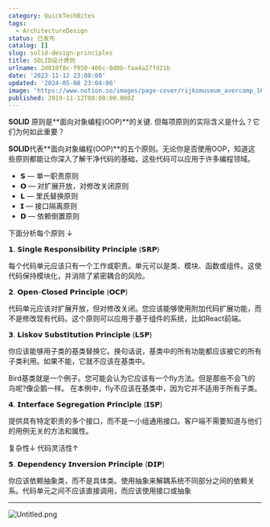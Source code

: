 ```yaml
---
category: QuickTechBites
tags:
  - ArchitectureDesign
status: 已发布
catalog: []
slug: solid-design-principles
title: SOLID设计原则
urlname: 2d810f8c-f950-406c-8d0b-faa4a27fd21b
date: '2023-11-12 23:08:00'
updated: '2024-05-08 23:04:00'
image: 'https://www.notion.so/images/page-cover/rijksmuseum_avercamp_1620.jpg'
published: 2019-11-12T08:00:00.000Z
---
```


**SOLID** 原则是**面向对象编程(OOP)**的关键. 但每项原则的实际含义是什么？它们为何如此重要？


**SOLID**代表**面向对象编程(OOP)**的五个原则。无论你是否使用OOP，知道这些原则都能让你深入了解干净代码的基础，这些代码可以应用于许多编程领域。

- 𝗦 — 单一职责原则
- 𝗢 — 对扩展开放，对修改关闭原则
- 𝗟 — 里氏替换原则
- 𝗜 — 接口隔离原则
- 𝗗 — 依赖倒置原则

下面分析每个原则 ↓


𝟭. 𝗦𝗶𝗻𝗴𝗹𝗲 𝗥𝗲𝘀𝗽𝗼𝗻𝘀𝗶𝗯𝗶𝗹𝗶𝘁𝘆 𝗣𝗿𝗶𝗻𝗰𝗶𝗽𝗹𝗲 (𝗦𝗥𝗣)


每个代码单元应该只有一个工作或职责。单元可以是类、模块、函数或组件。这使代码保持模块化，并消除了紧密耦合的风险。


𝟮. 𝗢𝗽𝗲𝗻-𝗖𝗹𝗼𝘀𝗲𝗱 𝗣𝗿𝗶𝗻𝗰𝗶𝗽𝗹𝗲 (𝗢𝗖𝗣)


代码单元应该对扩展开放，但对修改关闭。您应该能够使用附加代码扩展功能，而不是修改现有代码。这个原则可以应用于基于组件的系统，比如React前端。


𝟯. 𝗟𝗶𝘀𝗸𝗼𝘃 𝗦𝘂𝗯𝘀𝘁𝗶𝘁𝘂𝘁𝗶𝗼𝗻 𝗣𝗿𝗶𝗻𝗰𝗶𝗽𝗹𝗲 (𝗟𝗦𝗣)


你应该能够用子类的基类替换它。换句话说，基类中的所有功能都应该被它的所有子类利用。如果不能，它就不应该在基类中。


Bird基类就是一个例子。您可能会认为它应该有一个fly方法。但是那些不会飞的鸟呢?像企鹅一样。
在本例中，fly不应该在基类中，因为它并不适用于所有子类。


𝟰. 𝗜𝗻𝘁𝗲𝗿𝗳𝗮𝗰𝗲 𝗦𝗲𝗴𝗿𝗲𝗴𝗮𝘁𝗶𝗼𝗻 𝗣𝗿𝗶𝗻𝗰𝗶𝗽𝗹𝗲 (𝗜𝗦𝗣)


提供具有特定职责的多个接口，而不是一小组通用接口。客户端不需要知道与他们的用例无关的方法和属性。


复杂性↓
代码灵活性↑


𝟱. 𝗗𝗲𝗽𝗲𝗻𝗱𝗲𝗻𝗰𝘆 𝗜𝗻𝘃𝗲𝗿𝘀𝗶𝗼𝗻 𝗣𝗿𝗶𝗻𝗰𝗶𝗽𝗹𝗲 (𝗗𝗜𝗣)


你应该依赖抽象类，而不是具体类。使用抽象来解耦系统不同部分之间的依赖关系。代码单元之间不应该直接调用，而应该使用接口或抽象


---


![Untitled.png](https://prod-files-secure.s3.us-west-2.amazonaws.com/5d24fe63-e567-4804-86f9-9fdc62e13082/6fc4afd3-478b-4aaf-9884-0a3f8e406a71/Untitled.png?X-Amz-Algorithm=AWS4-HMAC-SHA256&X-Amz-Content-Sha256=UNSIGNED-PAYLOAD&X-Amz-Credential=ASIAZI2LB4662TLPVNDV%2F20250307%2Fus-west-2%2Fs3%2Faws4_request&X-Amz-Date=20250307T053914Z&X-Amz-Expires=3600&X-Amz-Security-Token=IQoJb3JpZ2luX2VjEPb%2F%2F%2F%2F%2F%2F%2F%2F%2F%2FwEaCXVzLXdlc3QtMiJHMEUCIQDjTqjt9XQPdLfjnx6qx9d4JgSdD7vXjl9KWKBf5qMnLgIgN%2F6FVRI6ofqIQ%2BLJHrg3M59kRw2faNvSfPpv0gQwmIMq%2FwMIPxAAGgw2Mzc0MjMxODM4MDUiDHc%2FHLFRuJjnpEYLzSrcA0Sa21yhVd2QCyfvZc7BkvVgsfxAdughvetnz43U%2FLxroCZtmfejMkHEYlIBPLUt%2B0QeXbcRzBpdkt0bj4iQFYWw3lOCFqF9fb4r8kKQJPPkLpCHku6cGLF6hVPE7poFAl5RCoXYSuQmuP1AA9B%2FbScg686vLfRsmkzv5Zx4J2SyYGIcrJLpVuCLZA%2FUxpyxelJCYRWVdMRHlO6QHMwT6e37YUD2U4cxZClnN0Bf%2F5D5jcqqJ9JU%2F99vKCWOORdfk%2F9OQh8BTnweF%2FC8IyBqNFdBPc9CAlnn4cLwSUoQ3abVnVdh5u%2FsCqVxS4Q4WoKL3CaPp9R%2FtLcp9Xs7UN6nIFUlw64pPcpjf7EzzOQjnphl27T%2BdKEqYbQN5DoJG71QH%2FXfkRAVfOomqiq04AkRl7aJEzwlA%2FGbvemLfWx4hu%2FdTL9E5AH6%2FJOSDOXYS%2FWEXCvjpaKfXYJqouwg0Oy2W%2FQ3yNsZ8lieNIBhcU%2FjkYdKFb%2FuZ1k8Ie%2FOU8uE5z6McztqsPyhXABuWcbu%2By9oae0dd6S48iZgWLdvmzev2n%2BVghizPF6Yslm5vjkKuoJO2H83HmvFPenNDaj8ZXvpZmQFzl%2BMcoVkVBSyLnZsDklKTRtIIJ7POrwEa6WzMK6Fqr4GOqUB8gzXwTOuYuLimngUTjJQzZFY3x%2BBlHu2LuytM5Ks7%2BZUnGJaE0mFmRKmeXuJpgGd%2FtG%2Bjw5RXnNWhEd0HPKItCeNKtr7K6XXGqG350FGeUaFeIjsAW%2ByVvCHAYBYu%2FAeXVUF0trm9KlIeZPxW8yQAdw6jNEHycCCA9Zf6Wc3XAS2z9d7l9omU%2FYZuVyeFpz%2FWxyTPzIlNh1p6SQWSJxwno8qd0li&X-Amz-Signature=cb60cc04fcd47dbb87616fe12b9604883118ef659b3d09254709a2ede7056d8a&X-Amz-SignedHeaders=host&x-id=GetObject)

